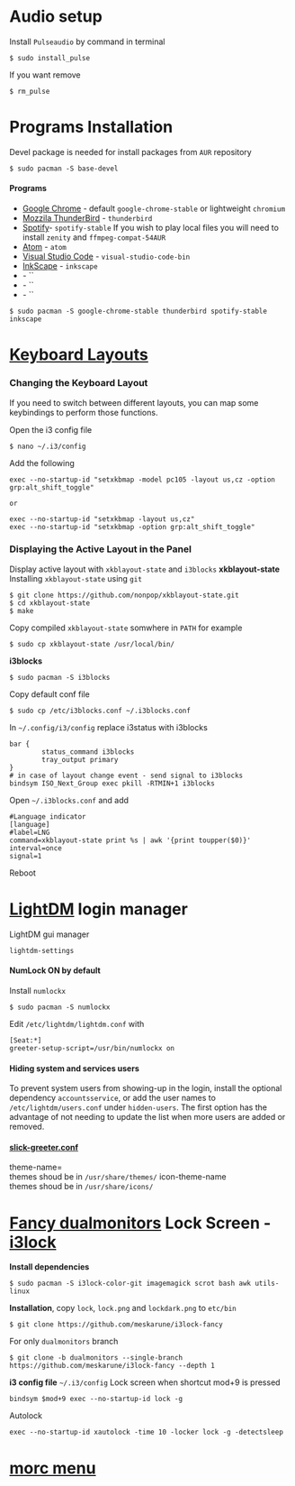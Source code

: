 # Audio setup
Install `Pulseaudio` by command in terminal
```
$ sudo install_pulse
```
If you want remove
```
$ rm_pulse
```



# Programs Installation
Devel package is needed for install packages from `AUR` repository
```
$ sudo pacman -S base-devel
```
#### Programs
 * [Google Chrome](https://wiki.archlinux.org/index.php/Chromium) - default `google-chrome-stable` or lightweight `chromium`
 * [Mozzila ThunderBird](https://wiki.archlinux.org/index.php/thunderbird#Installation) - `thunderbird`
 * [Spotify](https://wiki.archlinux.org/index.php/spotify)- `spotify-stable` If you wish to play local files you will need to install `zenity` and `ffmpeg-compat-54AUR`
 * [Atom](https://wiki.archlinux.org/index.php/atom) - `atom`
 * [Visual Studio Code](https://wiki.archlinux.org/index.php/Visual_Studio_Code) - `visual-studio-code-bin`
 * [InkScape](https://wiki.archlinux.org/index.php/Inkscape) - `inkscape`
 * []() - ``
 * []() - ``
 * []() - ``
```
$ sudo pacman -S google-chrome-stable thunderbird spotify-stable inkscape
```

# [Keyboard Layouts](http://docs.slackware.com/howtos:window_managers:keyboard_layout_in_i3)
### Changing the Keyboard Layout
If you need to switch between different layouts, you can map some keybindings to perform those functions.

Open the i3 config file
```
$ nano ~/.i3/config
```
Add the following
```
exec --no-startup-id "setxkbmap -model pc105 -layout us,cz -option grp:alt_shift_toggle"

or

exec --no-startup-id "setxkbmap -layout us,cz"
exec --no-startup-id "setxkbmap -option grp:alt_shift_toggle"
```
### Displaying the Active Layout in the Panel 
Display active layout with `xkblayout-state` and `i3blocks`
**xkblayout-state**
Installing `xkblayout-state` using `git`
```
$ git clone https://github.com/nonpop/xkblayout-state.git
$ cd xkblayout-state
$ make
```
Copy compiled `xkblayout-state` somwhere in `PATH` for example
```
$ sudo cp xkblayout-state /usr/local/bin/
```
**i3blocks**
```
$ sudo pacman -S i3blocks
```
Copy default conf file 
```
$ sudo cp /etc/i3blocks.conf ~/.i3blocks.conf
```
In `~/.config/i3/config` replace i3status with i3blocks
```
bar {
        status_command i3blocks
        tray_output primary                                               
}
# in case of layout change event - send signal to i3blocks
bindsym ISO_Next_Group exec pkill -RTMIN+1 i3blocks
```
Open `~/.i3blocks.conf` and add 
```
#Language indicator
[language]
#label=LNG
command=xkblayout-state print %s | awk '{print toupper($0)}'
interval=once
signal=1
```
Reboot

# [LightDM]() login manager

LightDM gui manager
```
lightdm-settings
```

#### NumLock ON by default
Install `numlockx`
```
$ sudo pacman -S numlockx 
```
Edit `/etc/lightdm/lightdm.conf` with
```
[Seat:*]
greeter-setup-script=/usr/bin/numlockx on
```
#### Hiding system and services users
To prevent system users from showing-up in the login, install the optional dependency `accountsservice`, or add the user names to `/etc/lightdm/users.conf` under `hidden-users`. The first option has the advantage of not needing to update the list when more users are added or removed.

#### [slick-greeter.conf](https://github.com/linuxmint/slick-greeter)
theme-name=              
themes shoud be in `/usr/share/themes/`
icon-theme-name         
themes shoud be in `/usr/share/icons/`

# [Fancy dualmonitors](https://github.com/meskarune/i3lock-fancy/tree/dualmonitors) Lock Screen - [i3lock](https://github.com/i3/i3lock)
**Install dependencies**
```
$ sudo pacman -S i3lock-color-git imagemagick scrot bash awk utils-linux
```

**Installation**, copy `lock`, `lock.png` and `lockdark.png` to `etc/bin`
```
$ git clone https://github.com/meskarune/i3lock-fancy
```
For only `dualmonitors` branch
```
$ git clone -b dualmonitors --single-branch https://github.com/meskarune/i3lock-fancy --depth 1
```
**i3 config file** `~/.i3/config`
Lock screen when shortcut mod+9 is pressed
```
bindsym $mod+9 exec --no-startup-id lock -g
```
Autolock
```
exec --no-startup-id xautolock -time 10 -locker lock -g -detectsleep
```

# [morc menu](https://github.com/Boruch-Baum/morc_menu)


